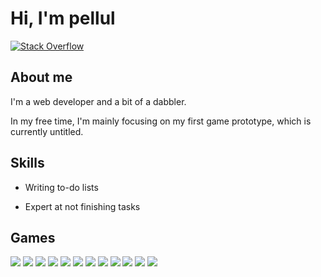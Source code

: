 # Hi, I'm pellul

[![Stack Overflow](https://stackoverflow.com/users/flair/5898496.png?theme=dark)](https://stackoverflow.com/users/5898496/pellul)

## About me

I'm a web developer and a bit of a dabbler.

In my free time, I'm mainly focusing on my first game prototype, which is currently untitled.

## Skills

- Writing to-do lists

- Expert at not finishing tasks


## Games

![](./img/niera.webp) ![](./img/nierr.webp) ![](./img/kdcII.webp)
![](./img/hk.webp) ![](./img/bg3.webp) ![](./img/slaythespire.webp)
![](./img/oot.webp) ![](./img/oblivion.webp) ![](./img/ssbm.webp)
![](./img/lotr-return-of-the-king.webp) ![](./img/crash.webp) ![](./img/lotro.webp)
